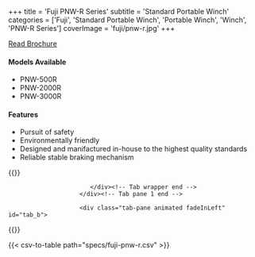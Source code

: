 +++
title = 'Fuji PNW-R Series'
subtitle = 'Standard Portable Winch'
categories = ['Fuji', 'Standard Portable Winch', 'Portable Winch', 'Winch', 'PNW-R Series']
coverImage = 'fuji/pnw-r.jpg'
+++

[Read Brochure](https://www.fujiseisakusyo.jp/en/wp-content/uploads/sites/2/2020/12/portable99.pdf)

#### Models Available

* PNW-500R
* PNW-2000R
* PNW-3000R

#### Features

* Pursuit of safety
* Environmentally friendly
* Designed and manifactured in-house to the highest quality standards
* Reliable stable braking mechanism


{{<renderer>}}

</div>
                              </div><!-- Service 1 end -->

                           </div><!-- Tab wrapper end -->
                        </div><!-- Tab pane 1 end -->

                        <div class="tab-pane animated fadeInLeft" id="tab_b">
{{</renderer>}}

{{< csv-to-table path="specs/fuji-pnw-r.csv" >}}
